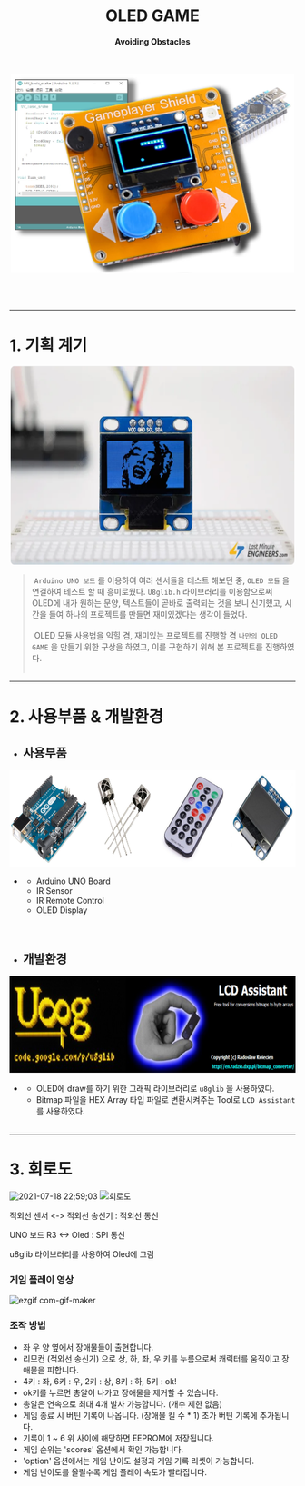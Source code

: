 
<h1 align="center"> OLED GAME </h1>

<h4 align="center"> Avoiding Obstacles </h4>
</br>

<p align= "center">
<img src=/docs/readme_Imgs/readme_img1.PNG width=500 height=350></p> 
</br></br>

------------------------------------------

# 1. 기획 계기

<p align= "center">
<img src=/docs/readme_Imgs/readme_img2.PNG width=500 height=350></p> 

> &nbsp;`Arduino UNO 보드` 를 이용하여 여러 센서들을 테스트 해보던 중, `OLED 모듈` 을 연결하여 테스트 할 때 흥미로웠다. `U8glib.h` 라이브러리를 이용함으로써 OLED에 내가 원하는 문양, 텍스트들이 곧바로 출력되는 것을 보니 신기했고, 시간을 들여 하나의 프로젝트를 만들면 재미있겠다는 생각이 들었다. <br><br>
> &nbsp;OLED 모듈 사용법을 익힐 겸, 재미있는 프로젝트를 진행할 겸 `나만의 OLED GAME` 을 만들기 위한 구상을 하였고, 이를 구현하기 위해 본 프로젝트를 진행하였다.
<br><br>

------------------------------------------

# 2. 사용부품 & 개발환경

- ## 사용부품

<p align= "center">
<img src=/docs/readme_Imgs/readme_img3.PNG width=700 height=170></p>

-
  - Arduino UNO Board
  - IR Sensor
  - IR Remote Control
  - OLED Display
<br>

- ## 개발환경

<p align= "center">
<img src=/docs/readme_Imgs/readme_img4.PNG width=700 height=170></p>

-
  - OLED에 draw를 하기 위한 그래픽 라이브러리로 `u8glib` 을 사용하였다.
  - Bitmap 파일을 HEX Array 타입 파일로 변환시켜주는 Tool로 `LCD Assistant` 를 사용하였다.
<br><br>

------------------------------------------

# 3. 회로도

<img width="471" alt="2021-07-18 22;59;03" src="https://user-images.githubusercontent.com/86474141/126070102-5cddf993-82ab-41b4-a8d0-9e4b2ae5b4e1.PNG">

<img width="537" alt="회로도" src="https://user-images.githubusercontent.com/86474141/126897813-1ae3a291-f495-41cb-ab88-cad2370c5893.PNG">

적외선 센서 <-> 적외선 송신기 : 적외선 통신

UNO 보드 R3 <-> Oled : SPI 통신

u8glib 라이브러리를 사용하여 Oled에 그림


### 게임 플레이 영상

![ezgif com-gif-maker](https://user-images.githubusercontent.com/86474141/126072594-909f29d7-0fe1-4cb9-9153-c00f8f63c711.gif)


### 조작 방법
- 좌 우 양 옆에서 장애물들이 출현합니다.
- 리모컨 (적외선 송신기) 으로 상, 하, 좌, 우 키를 누름으로써 캐릭터를 움직이고 장애물을 피합니다.
- 4키 : 좌, 6키 : 우, 2키 : 상, 8키 : 하, 5키 : ok!
- ok키를 누르면 총알이 나가고 장애물을 제거할 수 있습니다.
- 총알은 연속으로 최대 4개 발사 가능합니다. (개수 제한 없음)
- 게임 종료 시 버틴 기록이 나옵니다. (장애물 킬 수 * 1) 초가 버틴 기록에 추가됩니다.
- 기록이 1 ~ 6 위 사이에 해당하면 EEPROM에 저장됩니다.
- 게임 순위는 'scores' 옵션에서 확인 가능합니다.
- 'option' 옵션에서는 게임 난이도 설정과 게임 기록 리셋이 가능합니다.
- 게임 난이도를 올릴수록 게임 플레이 속도가 빨라집니다.
